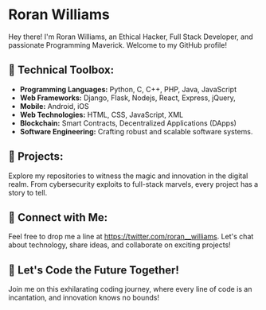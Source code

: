 # Roran Williams

Hey there! I'm Roran Williams, an Ethical Hacker, Full Stack Developer, and passionate Programming Maverick. Welcome to my GitHub profile!

## 🔧 Technical Toolbox:

- **Programming Languages:** Python, C, C++, PHP, Java, JavaScript
- **Web Frameworks:** Django, Flask, Nodejs, React, Express, jQuery,
- **Mobile:** Android, iOS
- **Web Technologies:** HTML, CSS, JavaScript, XML
- **Blockchain:** Smart Contracts, Decentralized Applications (DApps)
- **Software Engineering:** Crafting robust and scalable software systems.

## 🚀 Projects:

Explore my repositories to witness the magic and innovation in the digital realm. From cybersecurity exploits to full-stack marvels, every project has a story to tell.

## 📱 Connect with Me:

Feel free to drop me a line at https://twitter.com/roran__williams. Let's chat about technology, share ideas, and collaborate on exciting projects!

## 🌟 Let's Code the Future Together!

Join me on this exhilarating coding journey, where every line of code is an incantation, and innovation knows no bounds!

